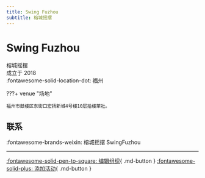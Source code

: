 ```yaml
---
title: Swing Fuzhou
subtitle: 榕城摇摆
---
```


# Swing Fuzhou

榕城摇摆  
成立于 2018  
:fontawesome-solid-location-dot: 福州  


???+ venue "场地"

    福州市鼓楼区东街口宏扬新城4号楼10层拾楼茶社。  

## 联系

:fontawesome-brands-weixin: 榕城摇摆 SwingFuzhou  

---

[:fontawesome-solid-pen-to-square: 编辑组织](https://github.com/swingdance/orgs/issues/new?assignees=&labels=update+org&projects=&template=03-update_entity.yml&title=Update%20Org%3A%20zh_CN%20%E2%80%A2%20Swing%20Fuzhou&region=zh_CN&id=swing-fu-zhou&name=Swing%20Fuzhou){ .md-button } [:fontawesome-solid-plus: 添加活动](https://github.com/swingdance/events/issues/new?assignees=&labels=add+event&projects=&template=02-add_entity.yml&title=Add%20Event%3A%20zh_CN%20%E2%80%A2%20%3CName%3E&region=zh_CN&province=Fujian&city=Fuzhou&org_id=swing-fu-zhou){ .md-button }
